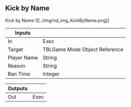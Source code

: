 ## Kick by Name
Kick by Name
![[../img/nd_img_KickByName.png]]

|Inputs||
|--|--|
| In | Exec |
| Target | TBLGame Mode Object Reference |
| Player Name | String |
| Reason | String |
| Ban Time | Integer |

|Outputs||
|--|--|
| Out | Exec |
